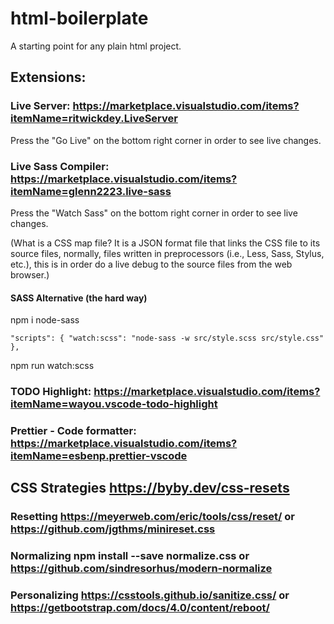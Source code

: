 # html-boilerplate

A starting point for any plain html project.

## Extensions:

### Live Server: https://marketplace.visualstudio.com/items?itemName=ritwickdey.LiveServer

Press the "Go Live" on the bottom right corner in order to see live changes.

### Live Sass Compiler: https://marketplace.visualstudio.com/items?itemName=glenn2223.live-sass

Press the "Watch Sass" on the bottom right corner in order to see live changes.

(What is a CSS map file? It is a JSON format file that links the CSS file to its source
files, normally, files written in preprocessors (i.e., Less, Sass, Stylus, etc.), this is
in order do a live debug to the source files from the web browser.)

#### SASS Alternative (the hard way)

npm i node-sass

`"scripts": {
    "watch:scss": "node-sass -w src/style.scss src/style.css"
},`

npm run watch:scss

### TODO Highlight: https://marketplace.visualstudio.com/items?itemName=wayou.vscode-todo-highlight

### Prettier - Code formatter: https://marketplace.visualstudio.com/items?itemName=esbenp.prettier-vscode

## CSS Strategies https://byby.dev/css-resets

### Resetting https://meyerweb.com/eric/tools/css/reset/ or https://github.com/jgthms/minireset.css

### Normalizing npm install --save normalize.css or https://github.com/sindresorhus/modern-normalize

### Personalizing https://csstools.github.io/sanitize.css/ or https://getbootstrap.com/docs/4.0/content/reboot/
